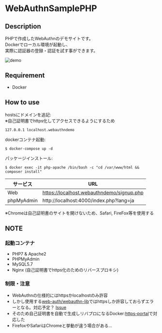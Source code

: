 # WebAuthnSamplePHP

## Description

PHPで作成したWebAuthnのデモサイトです。  
Dockerでローカル環境が起動し、  
実際に認証器の登録・認証を試す事ができます。

![demo](https://user-images.githubusercontent.com/11142740/79532436-113c8600-80b0-11ea-88be-52e0d70947de.gif)

## Requirement

* Docker

## How to use

hostsにドメインを追記:  
※自己証明書でhttps化してアクセスできるようにするため
```
127.0.0.1 localhost.webauthndemo
```

dockerコンテナ起動:  
```
$ docker-compose up -d
```

パッケージインストール:
```
$ docker exec -it php-apache /bin/bash -c "cd /var/www/html && composer install"
```


|  サービス  |  URL  |
| ---- | ---- |
|  Web  |  https://localhost.webauthndemo/signup.php  |
|  phpMyAdmin  |  http://localhost:4000/index.php?lang=ja  |

※Chromeは自己証明書のサイトを開けないため、Safari, FireFox等を使用する


## NOTE

###  起動コンテナ

* PHP7 & Apache2
* PHPMyAdmin
* MySQL5.7
* Nginx (自己証明書でhttps化のためのリバースプロキシ)

### 制限・注意
* WebAuthnの仕様的にはhttpsかlocalhostのみ許容  
* しかし使用する[web-auth/webauthn-lib](https://github.com/web-auth/webauthn-framework/)ではhttpsしか許容しておらずエラーとなる。対応予定？ [Issue](https://github.com/web-auth/webauthn-framework/issues/125)  
* そのため自己証明書を自動で生成しリバプロになるDocker:[https-portal](https://github.com/SteveLTN/https-portal)で対応した  
* FirefoxやSafariはChromeと挙動が違う場合がある…